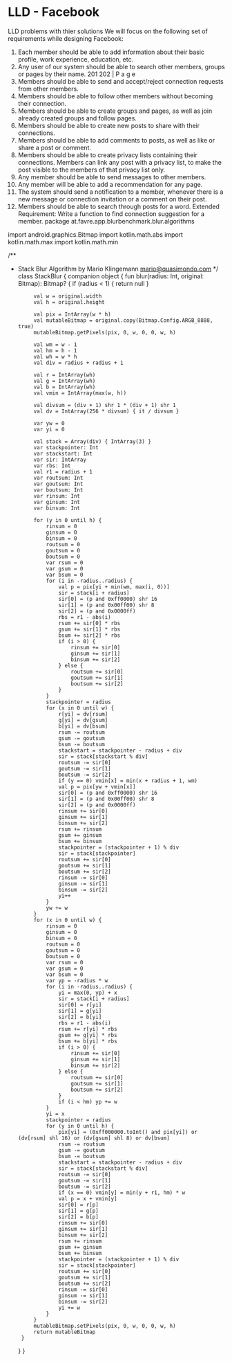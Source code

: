# LLD - Facebook
LLD problems with thier solutions
We will focus on the following set of requirements while designing Facebook:
1. Each member should be able to add information about their basic profile, work
experience, education, etc.
2. Any user of our system should be able to search other members, groups or pages by
their name.
201
202 | P a g e
3. Members should be able to send and accept/reject connection requests from other
members.
4. Members should be able to follow other members without becoming their connection.
5. Members should be able to create groups and pages, as well as join already created
groups and follow pages.
6. Members should be able to create new posts to share with their connections.
7. Members should be able to add comments to posts, as well as like or share a post or
comment.
8. Members should be able to create privacy lists containing their connections. Members
can link any post with a privacy list, to make the post visible to the members of that
privacy list only.
9. Any member should be able to send messages to other members.
10. Any member will be able to add a recommendation for any page.
11. The system should send a notification to a member, whenever there is a new message
or connection invitation or a comment on their post.
12. Members should be able to search through posts for a word.
Extended Requirement: Write a function to find connection suggestion for a member.
package at.favre.app.blurbenchmark.blur.algorithms

import android.graphics.Bitmap
import kotlin.math.abs
import kotlin.math.max
import kotlin.math.min

/**
 * Stack Blur Algorithm by Mario Klingemann <mario@quasimondo.com>
 */
class StackBlur {
    companion object {
        fun blur(radius: Int, original: Bitmap): Bitmap? {
            if (radius < 1) {
                return null
            }

            val w = original.width
            val h = original.height

            val pix = IntArray(w * h)
            val mutableBitmap = original.copy(Bitmap.Config.ARGB_8888, true)
            mutableBitmap.getPixels(pix, 0, w, 0, 0, w, h)

            val wm = w - 1
            val hm = h - 1
            val wh = w * h
            val div = radius + radius + 1

            val r = IntArray(wh)
            val g = IntArray(wh)
            val b = IntArray(wh)
            val vmin = IntArray(max(w, h))

            val divsum = (div + 1) shr 1 * (div + 1) shr 1
            val dv = IntArray(256 * divsum) { it / divsum }

            var yw = 0
            var yi = 0

            val stack = Array(div) { IntArray(3) }
            var stackpointer: Int
            var stackstart: Int
            var sir: IntArray
            var rbs: Int
            val r1 = radius + 1
            var routsum: Int
            var goutsum: Int
            var boutsum: Int
            var rinsum: Int
            var ginsum: Int
            var binsum: Int

            for (y in 0 until h) {
                rinsum = 0
                ginsum = 0
                binsum = 0
                routsum = 0
                goutsum = 0
                boutsum = 0
                var rsum = 0
                var gsum = 0
                var bsum = 0
                for (i in -radius..radius) {
                    val p = pix[yi + min(wm, max(i, 0))]
                    sir = stack[i + radius]
                    sir[0] = (p and 0xff0000) shr 16
                    sir[1] = (p and 0x00ff00) shr 8
                    sir[2] = (p and 0x0000ff)
                    rbs = r1 - abs(i)
                    rsum += sir[0] * rbs
                    gsum += sir[1] * rbs
                    bsum += sir[2] * rbs
                    if (i > 0) {
                        rinsum += sir[0]
                        ginsum += sir[1]
                        binsum += sir[2]
                    } else {
                        routsum += sir[0]
                        goutsum += sir[1]
                        boutsum += sir[2]
                    }
                }
                stackpointer = radius
                for (x in 0 until w) {
                    r[yi] = dv[rsum]
                    g[yi] = dv[gsum]
                    b[yi] = dv[bsum]
                    rsum -= routsum
                    gsum -= goutsum
                    bsum -= boutsum
                    stackstart = stackpointer - radius + div
                    sir = stack[stackstart % div]
                    routsum -= sir[0]
                    goutsum -= sir[1]
                    boutsum -= sir[2]
                    if (y == 0) vmin[x] = min(x + radius + 1, wm)
                    val p = pix[yw + vmin[x]]
                    sir[0] = (p and 0xff0000) shr 16
                    sir[1] = (p and 0x00ff00) shr 8
                    sir[2] = (p and 0x0000ff)
                    rinsum += sir[0]
                    ginsum += sir[1]
                    binsum += sir[2]
                    rsum += rinsum
                    gsum += ginsum
                    bsum += binsum
                    stackpointer = (stackpointer + 1) % div
                    sir = stack[stackpointer]
                    routsum += sir[0]
                    goutsum += sir[1]
                    boutsum += sir[2]
                    rinsum -= sir[0]
                    ginsum -= sir[1]
                    binsum -= sir[2]
                    yi++
                }
                yw += w
            }
            for (x in 0 until w) {
                rinsum = 0
                ginsum = 0
                binsum = 0
                routsum = 0
                goutsum = 0
                boutsum = 0
                var rsum = 0
                var gsum = 0
                var bsum = 0
                var yp = -radius * w
                for (i in -radius..radius) {
                    yi = max(0, yp) + x
                    sir = stack[i + radius]
                    sir[0] = r[yi]
                    sir[1] = g[yi]
                    sir[2] = b[yi]
                    rbs = r1 - abs(i)
                    rsum += r[yi] * rbs
                    gsum += g[yi] * rbs
                    bsum += b[yi] * rbs
                    if (i > 0) {
                        rinsum += sir[0]
                        ginsum += sir[1]
                        binsum += sir[2]
                    } else {
                        routsum += sir[0]
                        goutsum += sir[1]
                        boutsum += sir[2]
                    }
                    if (i < hm) yp += w
                }
                yi = x
                stackpointer = radius
                for (y in 0 until h) {
                    pix[yi] = (0xff000000.toInt() and pix[yi]) or (dv[rsum] shl 16) or (dv[gsum] shl 8) or dv[bsum]
                    rsum -= routsum
                    gsum -= goutsum
                    bsum -= boutsum
                    stackstart = stackpointer - radius + div
                    sir = stack[stackstart % div]
                    routsum -= sir[0]
                    goutsum -= sir[1]
                    boutsum -= sir[2]
                    if (x == 0) vmin[y] = min(y + r1, hm) * w
                    val p = x + vmin[y]
                    sir[0] = r[p]
                    sir[1] = g[p]
                    sir[2] = b[p]
                    rinsum += sir[0]
                    ginsum += sir[1]
                    binsum += sir[2]
                    rsum += rinsum
                    gsum += ginsum
                    bsum += binsum
                    stackpointer = (stackpointer + 1) % div
                    sir = stack[stackpointer]
                    routsum += sir[0]
                    goutsum += sir[1]
                    boutsum += sir[2]
                    rinsum -= sir[0]
                    ginsum -= sir[1]
                    binsum -= sir[2]
                    yi += w
                }
            }
            mutableBitmap.setPixels(pix, 0, w, 0, 0, w, h)
            return mutableBitmap
        }
    }
}

